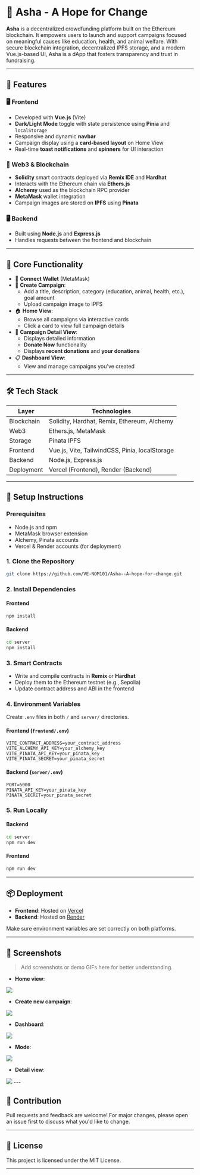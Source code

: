 # 🌱 Asha - A Hope for Change

**Asha** is a decentralized crowdfunding platform built on the Ethereum blockchain. It empowers users to launch and support campaigns focused on meaningful causes like education, health, and animal welfare. With secure blockchain integration, decentralized IPFS storage, and a modern Vue.js-based UI, Asha is a dApp that fosters transparency and trust in fundraising.

---

## 🚀 Features

### 🖥️ Frontend
- Developed with **Vue.js** (Vite)
- **Dark/Light Mode** toggle with state persistence using **Pinia** and `localStorage`
- Responsive and dynamic **navbar**
- Campaign display using a **card-based layout** on Home View
- Real-time **toast notifications** and **spinners** for UI interaction

### 🔗 Web3 & Blockchain
- **Solidity** smart contracts deployed via **Remix IDE** and **Hardhat**
- Interacts with the Ethereum chain via **Ethers.js**
- **Alchemy** used as the blockchain RPC provider
- **MetaMask** wallet integration
- Campaign images are stored on **IPFS** using **Pinata**

### 🖥️ Backend
- Built using **Node.js** and **Express.js**
- Handles requests between the frontend and blockchain

---

## 🧩 Core Functionality

- 🔐 **Connect Wallet** (MetaMask)
- 📝 **Create Campaign**: 
  - Add a title, description, category (education, animal, health, etc.), goal amount
  - Upload campaign image to IPFS
- 🏠 **Home View**:
  - Browse all campaigns via interactive cards
  - Click a card to view full campaign details
- 📄 **Campaign Detail View**:
  - Displays detailed information
  - **Donate Now** functionality
  - Displays **recent donations** and **your donations**
- 📋 **Dashboard View**:
  - View and manage campaigns you've created

---

## 🛠 Tech Stack

| Layer        | Technologies                                      |
|--------------|---------------------------------------------------|
| Blockchain   | Solidity, Hardhat, Remix, Ethereum, Alchemy       |
| Web3         | Ethers.js, MetaMask                               |
| Storage      | Pinata IPFS                                       |
| Frontend     | Vue.js, Vite, TailwindCSS, Pinia, localStorage    |
| Backend      | Node.js, Express.js                               |
| Deployment   | Vercel (Frontend), Render (Backend)               |

---

## 🔧 Setup Instructions

### Prerequisites
- Node.js and npm
- MetaMask browser extension
- Alchemy, Pinata accounts
- Vercel & Render accounts (for deployment)

### 1. Clone the Repository
```bash
git clone https://github.com/VE-NOM101/Asha--A-hope-for-change.git

```

### 2. Install Dependencies
#### Frontend
```bash
npm install
```

#### Backend
```bash
cd server
npm install
```

### 3. Smart Contracts
- Write and compile contracts in **Remix** or **Hardhat**
- Deploy them to the Ethereum testnet (e.g., Sepolia)
- Update contract address and ABI in the frontend

### 4. Environment Variables

Create `.env` files in both `/` and `server/` directories.

#### Frontend (`frontend/.env`)
```
VITE_CONTRACT_ADDRESS=your_contract_address
VITE_ALCHEMY_API_KEY=your_alchemy_key
VITE_PINATA_API_KEY=your_pinata_key
VITE_PINATA_SECRET=your_pinata_secret
```

#### Backend (`server/.env`)
```
PORT=5000
PINATA_API_KEY=your_pinata_key
PINATA_SECRET=your_pinata_secret
```

### 5. Run Locally

#### Backend
```bash
cd server
npm run dev
```

#### Frontend
```bash
npm run dev
```

---

## 📦 Deployment

- **Frontend**: Hosted on [Vercel](https://vercel.com/)
- **Backend**: Hosted on [Render](https://render.com/)

Make sure environment variables are set correctly on both platforms.

---

## 📸 Screenshots

> Add screenshots or demo GIFs here for better understanding.
- **Home view**:
<img src="./pic1.PNG"/>

- **Create new campaign**:
<img src="./pic2.PNG"/>

- **Dashboard**:
<img src="./pic3.PNG"/>

- **Mode**:
<img src="./pic4.PNG"/>

- **Detail view**:
<img src="./pic5.PNG"/>
---

## 🙌 Contribution

Pull requests and feedback are welcome! For major changes, please open an issue first to discuss what you'd like to change.

---

## 📜 License

This project is licensed under the MIT License.

---
